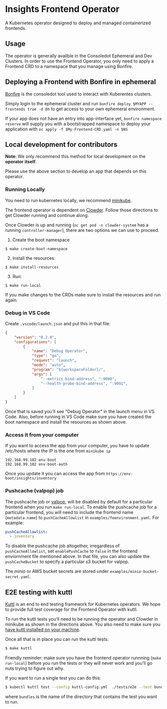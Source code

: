 # Insights Frontend Operator

A Kubernetes operator designed to deploy and managed containerized frontends.

## Usage

The operator is generally availble in the Consoledot Ephemeral and Dev Clusters. In order to use the Frontend Operator, 
you only need to apply a Frontend CRD to a namespace that you manage using Bonfire. 

## Deploying a Frontend with Bonfire in ephemeral

[Bonfire](https://github.com/RedHatInsights/bonfire#bonfire-) is the consoledot tool used to interact with Kuberentes clusters.

Simply login to the ephemeral cluster and run `bonfire deploy $MYAPP --frontends true -d 8h` to get access to your own ephemeral environment. 

If your app does not have an entry into app-interface yet, `bonfire namespace reserve` will supply you with a bootstrapped
namespace to deploy your application with `oc apply -f $My-Frontend-CRD.yaml -n $NS`

## Local development for contributors

**Note**: We only recommend this method for local development on the **operator** **itself**.

Please use the above section to develop an app that depends on this operator.  

### Running Locally

You need to run kubernetes locally, we recommend [minikube](https://minikube.sigs.k8s.io/docs/).

The frontend operator is dependent on [Clowder](https://github.com/RedHatInsights/clowder#getting-clowder). 
Follow those directions to get Clowder running and continue along.  

Once Clowder is up and running (`oc get pod -n clowder-system` has a running `controller-manager`), there are two
options we can use to proceed. 

1. Create the boot namespace
```
$ make create-boot-namespace
```

2. Install the resources:
```
$ make install-resources
```

3. Run:
```
$ make run-local
```

If you make changes to the CRDs make sure to install the resources and run again.


### Debug in VS Code
Create `.vscode/launch.json` and put this in that file:

```json
{
    "version": "0.2.0",
    "configurations": [
        {
            "name": "Debug Operator",
            "type": "go",
            "request": "launch",
            "mode": "auto",
            "program": "${workspaceFolder}/",
            "args": [
                "--metrics-bind-address", ":9090",
                "--health-probe-bind-address", ":9091",
            ]
        }
    ]
}
```
Once that is saved you'll see "Debug Operator" in the launch menu in VS Code. Also, before running in VS Code make sure you have created the boot namespace and install the resources as shown above.

### Access it from your computer

If you want to access the app from your computer, you have to update /etc/hosts where the IP is the one from `minikube ip`

```
192.168.99.102 env-boot
192.168.99.102 env-boot-auth
```

Once you update it you can access the app from `https://env-boot/insights/inventory`

### Pushcache (valpop) job

The pushcache job or [valpop](https://github.com/RedHatInsights/valpop), will be disabled by default for a particular frontend when you run `make run-local`.
To enable the pushcache job for a particular frontend, you will need to include the frontend name (`metadata.name`) to `pushCacheAllowlist` in `examples/feenvironment.yaml`. For example:

```yaml
pushCacheAllowlist:
  - inventory
```

To disable the pushcache job altogether, irregardless of `pushCacheAllowlist`, set `enablePushCache` to `false` in the frontend enviornment file mentioned above. In that file, you can also update the `pushCacheBucket` to specify a particular s3 bucket for valpop.

The minio or AWS bucket secrets are stored under `examples/minio-bucket-secret.yaml`.

## E2E testing with kuttl

[Kuttl](https://kuttl.dev/) is an end to end testing framework for Kubernetes operators. We hope to provide full test coverage for the Frontend Operator with kuttl.

To run the kuttl tests you'll need to be running the operator and Clowder in minikube as shown in the directions above. You also need to make sure you [have kuttl installed on your machine](https://kuttl.dev/docs/cli.html#setup-the-kuttl-kubectl-plugin).

Once all that is in place you can run the kuttl tests:

```bash
$ make kuttl
```
Friendly reminder: make sure you have the frontend operator runnning (`make run-local`) before you run the tests or they will never work and you'll go nuts trying to figure out why.

If you want to run a single test you can do this:
```bash
$ kubectl kuttl test --config kuttl-config.yml  ./tests/e2e --test bundles
```
where `bundles` is the name of the directory that contains the test you want to run.
